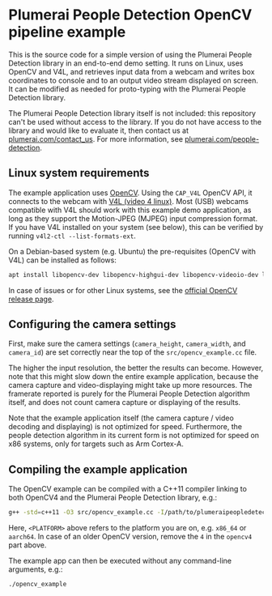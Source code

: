 # Plumerai People Detection OpenCV pipeline example

This is the source code for a simple version of using the Plumerai People Detection library in an end-to-end demo setting. It runs on Linux, uses OpenCV and V4L, and retrieves input data from a webcam and writes box coordinates to console and to an output video stream displayed on screen. It can be modified as needed for proto-typing with the Plumerai People Detection library.

The Plumerai People Detection library itself is not included: this repository can't be used without access to the library. If you do not have access to the library and would like to evaluate it, then contact us at [plumerai.com/contact_us](https://plumerai.com/contact_us). For more information, see [plumerai.com/people-detection](https://plumerai.com/people-detection).

## Linux system requirements

The example application uses [OpenCV](https://opencv.org/). Using the `CAP_V4L` OpenCV API, it connects to the webcam with [V4L (video 4 linux)](https://en.wikipedia.org/wiki/Video4Linux). Most (USB) webcams compatible with V4L should work with this example demo application, as long as they support the Motion-JPEG (MJPEG) input compression format. If you have V4L installed on your system (see below), this can be verified by running `v4l2-ctl --list-formats-ext`.

On a Debian-based system (e.g. Ubuntu) the pre-requisites (OpenCV with V4L) can be installed as follows:
```bash
apt install libopencv-dev libopencv-highgui-dev libopencv-videoio-dev libv4l-dev
```
In case of issues or for other Linux systems, see the [official OpenCV release page](https://opencv.org/releases/).

## Configuring the camera settings

First, make sure the camera settings (`camera_height`, `camera_width`, and `camera_id`) are set correctly near the top of the `src/opencv_example.cc` file.

The higher the input resolution, the better the results can become. However, note that this might slow down the entire example application, because the camera capture and video-displaying might take up more resources. The framerate reported is purely for the Plumerai People Detection algorithm itself, and does not count camera capture or displaying of the results.

Note that the example application itself (the camera capture / video decoding and displaying) is not optimized for speed. Furthermore, the people detection algorithm in its current form is not optimized for speed on x86 systems, only for targets such as Arm Cortex-A.

## Compiling the example application

The OpenCV example can be compiled with a C++11 compiler linking to both OpenCV4 and the Plumerai People Detection library, e.g.:
```bash
g++ -std=c++11 -O3 src/opencv_example.cc -I/path/to/plumeraipeopledetection/include/ /path/to/plumeraipeopledetection/lib/<PLATFORM>/libplumeraipeopledetection.a `pkg-config --cflags --libs opencv4` -ldl -pthread -o opencv_example
```
Here, `<PLATFORM>` above refers to the platform you are on, e.g. `x86_64` or `aarch64`. In case of an older OpenCV version, remove the `4` in the `opencv4` part above.

The example app can then be executed without any command-line arguments, e.g.:
```
./opencv_example
```
